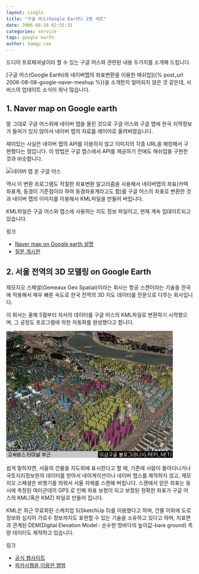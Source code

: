 ```yaml
---
layout: single
title: "구글 어스(Google Earth) 2종 세트"
date: 2006-08-28 02:55:31
categories: service
tags: google earth
author: Samgu Lee
---
```


드디어 프로페셔널이라 할 수 있는 구글 어스와 관련된 내용 두가지를 소개해 드립니다.

[구글 어스(Google Earth)와 네이버맵의 좌표변환을 이용한 매쉬업]({% post_url 2006-08-08-google-naver-meshup %})을 소개한지 얼마되지 않은 것 같은데, 서비스의 업데이트 소식이 워낙 많습니다.

## 1. Naver map on Google earth

말 그대로 구글 어스위에 네이버 맵을 올린 것으로 구글 어스와 구글 맵에 한국 지역정보가 들어가 있지 않아서 네이버 맵의 자료를 레이어로 올려버렸습니다.

재미있는 사실은 네이버 맵의 API를 이용하지 않고 이미지의 각종 URL을 해킹해서 구현했다는 점입니다. 이 방법은 구글 맵스에서 API를 제공하기 전에도 매쉬업을 구현한 것과 비슷합니다.

![네이버 맵 온 구글 어스](https://advance.sarang.net/~aero/map/nog.jpg)

역시 이 변환 프로그램도 적절한 좌표변환 알고리즘을 사용해서 네이버맵의 좌표(카텍좌표계, 동경이 기준점이라 하여 동경좌표계라고도 함)를 구글 어스의 좌표로 변환한 것과 네이버 맵의 이미지를 이용해서 KML파일을 만들어 버립니다.

KML파일은 구글 어스와 맵스에 사용하는 지도 정보 파일이고, 현재 계속 업데이트되고 있습니다.

링크

- [Naver map on Google earth 설명](http://advance.sarang.net/%7Eaero/map/)
- [질문 게시판](http://kldp.org/node/73163)

## 2. 서울 전역의 3D 모델링 on Google Earth

제모지오 스페셜(Gemeaux Geo Spatial)이라는 회사는 항공 스캔이라는 기술을 한국에 적용해서 매우 빠른 속도로 한국 전역의 3D 지도 데이터를 전문으로 다루는 회사입니다.

이 회사는 올해 5월부터 자사의 데이터를 구글 어스의 KML파일로 변환하기 시작했으며, 그 공정도 프로그램에 의한 자동화를 완성했다고 합니다.

![서울 전역을 그린 KML 파일](/assets/seoulkmz.jpg)

쉽게 말하자면, 서울의 건물을 지도위에 표시한다고 할 때, 기존에 사람이 돌아다니거나 국토지리정보원의 데이터를 받아서 네이게이션이나 네이버 맵스를 제작하지 않고, 제모지오 스페셜은 비행기를 띄워서 서울 자체를 스캔해 버립니다. 스캔에서 얻은 좌표는 동시에 측정된 여러군데의 GPS 로 인해 좌표 보정이 되고 보정된 정확한 좌표가 구글 어스의 KML(혹은 KMZ) 파일로 만들어 집니다.

KML은 최근 무료화된 스케치업 5(SketchUp 5)를 이용했다고 하며, 건물 이외에 도로 정보와 심지어 가로수 정보까지도 표현할 수 있는 기술을 소유하고 있다고 하며, 지표면과 관계된 DEM(Digital Elevation Model : 순수한 땅바닥의 높이값-bare ground) 측량 데이터도 제작하고 있습니다.

링크

- [공식 웹사이트](http://www.gemeauxgs.com/)
- [피카사웹을 이용한 앨범](http://picasaweb.google.com/cable8mm/SeoulKMZ)
